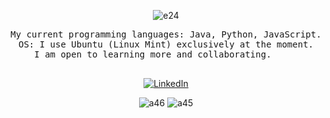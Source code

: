 <div align="center">
  
   ![e24](https://github.com/user-attachments/assets/99ec8256-f356-46ab-9687-1f08808c4e95) 
  
  <pre>
My current programming languages: Java, Python, JavaScript.
OS: I use Ubuntu (Linux Mint) exclusively at the moment.
I am open to learning more and collaborating.     
  </pre>
  <a href="https://www.linkedin.com/in/amy0thompson/" target="_blank"><img src="https://img.shields.io/badge/LinkedIn-%230077B5.svg?&style=flat-square&logo=linkedin&logoColor=white" alt="LinkedIn"></a>

![a46](https://github.com/user-attachments/assets/80ab1c07-e345-4e68-989a-f55640276866)    ![a45](https://github.com/user-attachments/assets/64c688e8-1be3-4486-b855-5cb9edcab511)




</div>
